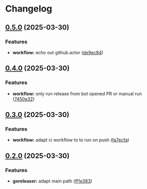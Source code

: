 # Changelog

## [0.5.0](https://github.com/huf1/hufictl/compare/v0.4.0...v0.5.0) (2025-03-30)


### Features

* **workflow:** echo out github.actor ([de9ec84](https://github.com/huf1/hufictl/commit/de9ec84b3701ea0c4bdfc250fc30c348321a2b37))

## [0.4.0](https://github.com/huf1/hufictl/compare/v0.3.0...v0.4.0) (2025-03-30)


### Features

* **workflow:** only run release from bot opened PR or manual run ([7450e32](https://github.com/huf1/hufictl/commit/7450e32104a497cc4a2ff5d61aa0ab4dc4b18ae5))

## [0.3.0](https://github.com/huf1/hufictl/compare/v0.2.0...v0.3.0) (2025-03-30)


### Features

* **workflow:** adapt ci workflow to to run on push ([fa7ecfa](https://github.com/huf1/hufictl/commit/fa7ecfaebd53f80f60afb5922ca7c6c02d901517))

## [0.2.0](https://github.com/huf1/hufictl/compare/v0.1.0...v0.2.0) (2025-03-30)


### Features

* **goreleaser:** adapt main path ([ff1e383](https://github.com/huf1/hufictl/commit/ff1e38381460551510ea0b6987eed94dc2f36b8f))
